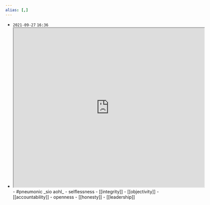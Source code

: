 ```yaml
---
alias: [,]
---
```


- `2021-09-27` `16:36`
- <iframe src="https://upscexpress.com/2019/04/10/discuss-the-nolan-committees-principles-of-public-life-150-words/" width="600" height="500" ></iframe>
	- #pneumonic _sio aohl_
		- selflessness
		- [[integrity]]
		- [[objectivity]]
		- [[accountability]]
		- openness
		- [[honesty]]
		- [[leadership]]
